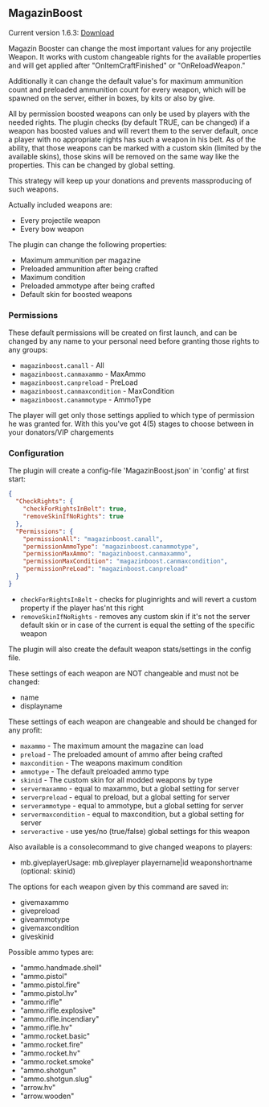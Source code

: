 ## MagazinBoost

Current version 1.6.3: [Download](https://code.remod.org/MagazinBoost.cs)

Magazin Booster can change the most important values for any projectile Weapon. It works with custom changeable rights for the available properties and will get applied after "OnItemCraftFinished" or "OnReloadWeapon."

Additionally it can change the default value's for maximum ammunition count and preloaded ammunition count for every weapon, which will be spawned on the server, either in boxes, by kits or also by give.

All by permission boosted weapons can only be used by players with the needed rights. The plugin checks (by default TRUE, can be changed) if a weapon has boosted values and will revert them to the server default, once a player with no appropriate rights has such a weapon in his belt. As of the ability, that those weapons can be marked with a custom skin (limited by the available skins), those skins will be removed on the same way like the properties. This can be changed by global setting.

This strategy will keep up your donations and prevents massproducing of such weapons.

Actually included weapons are:

- Every projectile weapon
- Every bow weapon

The plugin can change the following properties:

- Maximum ammunition per magazine
- Preloaded ammunition after being crafted
- Maximum condition
- Preloaded ammotype after being crafted
- Default skin for boosted weapons

### Permissions

These default permissions will be created on first launch, and can be changed by any name to your personal need before granting those rights to any groups:

- `magazinboost.canall` - All 
- `magazinboost.canmaxammo` - MaxAmmo
- `magazinboost.canpreload` - PreLoad
- `magazinboost.canmaxcondition` - MaxCondition 
- `magazinboost.canammotype` - AmmoType

The player will get only those settings applied to which type of permission he was granted for. With this you've got 4(5) stages to choose between in your donators/VIP chargements

### Configuration

The plugin will create a config-file 'MagazinBoost.json' in 'config' at first start:

```json
{
  "CheckRights": {
    "checkForRightsInBelt": true,
    "removeSkinIfNoRights": true
  },
  "Permissions": {
    "permissionAll": "magazinboost.canall",
    "permissionAmmoType": "magazinboost.canammotype",
    "permissionMaxAmmo": "magazinboost.canmaxammo",
    "permissionMaxCondition": "magazinboost.canmaxcondition",
    "permissionPreLoad": "magazinboost.canpreload"
  }
}
```

- `checkForRightsInBelt` - checks for pluginrights and will revert a custom property if the player has'nt this right
- `removeSkinIfNoRights` - removes any custom skin if it's not the server default skin or in case of the current is equal the setting of the specific weapon

The plugin will also create the default weapon stats/settings in the config file.

These settings of each weapon are NOT changeable and must not be changed:

- name
- displayname

These settings of each weapon are changeable and should be changed for any profit:

- `maxammo` - The maximum amount the magazine can load
- `preload` - The preloaded amount of ammo after being crafted
- `maxcondition` - The weapons maximum condition
- `ammotype` - The default preloaded ammo type
- `skinid` - The custom skin for all modded weapons by type
- `servermaxammo` - equal to maxammo, but a global setting for server
- `serverpreload` - equal to preload, but a global setting for server
- `serverammotype` - equal to ammotype, but a global setting for server
- `servermaxcondition` - equal to maxcondition, but a global setting for server
- `serveractive` - use yes/no (true/false) global settings for this weapon

Also available is a consolecommand to give changed weapons to players:

- mb.giveplayerUsage: mb.giveplayer playername|id weaponshortname (optional: skinid)

The options for each weapon given by this command are saved in:

- givemaxammo
- givepreload
- giveammotype
- givemaxcondition
- giveskinid

Possible ammo types are:

- "ammo.handmade.shell"
- "ammo.pistol"
- "ammo.pistol.fire"
- "ammo.pistol.hv"
- "ammo.rifle"
- "ammo.rifle.explosive"
- "ammo.rifle.incendiary"
- "ammo.rifle.hv"
- "ammo.rocket.basic"
- "ammo.rocket.fire"
- "ammo.rocket.hv"
- "ammo.rocket.smoke"
- "ammo.shotgun"
- "ammo.shotgun.slug"
- "arrow.hv"
- "arrow.wooden"


